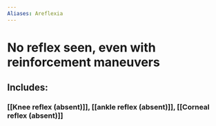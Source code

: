 ```yaml
---
Aliases: Areflexia
---
```

# No reflex seen, even with reinforcement maneuvers
## Includes:
### [[Knee reflex (absent)]], [[ankle reflex (absent)]], [[Corneal reflex (absent)]]